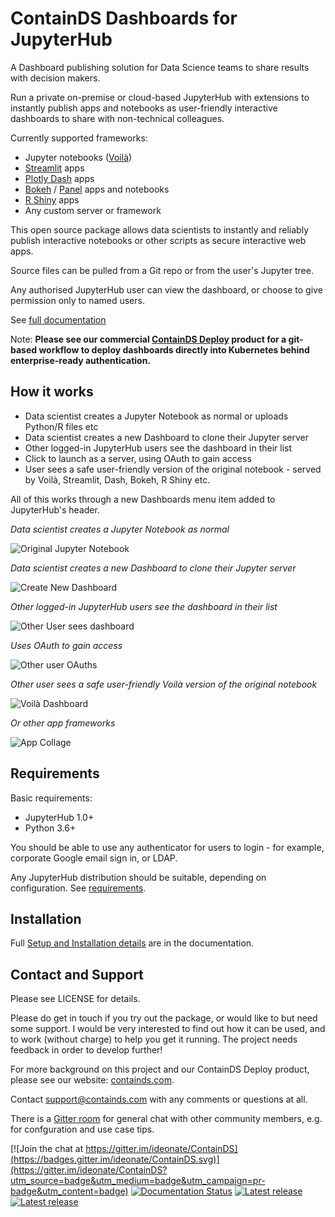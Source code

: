 # ContainDS Dashboards for JupyterHub

A Dashboard publishing solution for Data Science teams to share results with decision makers.

Run a private on-premise or cloud-based JupyterHub with extensions to instantly publish apps and notebooks as user-friendly 
interactive dashboards to share with non-technical colleagues.

Currently supported frameworks:
- Jupyter notebooks ([Voilà](https://voila.readthedocs.io/en/stable/))
- [Streamlit](https://streamlit.io/) apps
- [Plotly Dash](https://plotly.com/dash/) apps
- [Bokeh](https://docs.bokeh.org/) / [Panel](https://panel.holoviz.org/) apps and notebooks
- [R Shiny](https://shiny.rstudio.com/) apps
- Any custom server or framework

This open source package allows data scientists to instantly and reliably publish interactive 
notebooks or other scripts as secure interactive web apps.

Source files can be pulled from a Git repo or from the user's Jupyter tree.

Any authorised JupyterHub user can view the dashboard, or choose to give permission only to named users.

See [full documentation](https://cdsdashboards.readthedocs.io/)

Note: **Please see our commercial [ContainDS Deploy](https://containds.com/deploy/) product for a git-based workflow to deploy dashboards directly into Kubernetes behind enterprise-ready authentication.**


## How it works

- Data scientist creates a Jupyter Notebook as normal or uploads Python/R files etc
- Data scientist creates a new Dashboard to clone their Jupyter server
- Other logged-in JupyterHub users see the dashboard in their list
- Click to launch as a server, using OAuth to gain access
- User sees a safe user-friendly version of the original notebook - served by Voilà, Streamlit, Dash, Bokeh, R Shiny etc.

All of this works through a new Dashboards menu item added to JupyterHub's header.

_Data scientist creates a Jupyter Notebook as normal_

![Original Jupyter Notebook](./docs/_static/screenshots/1_Original_Jupyter_Notebook.png "Original Jupyter Notebook")

_Data scientist creates a new Dashboard to clone their Jupyter server_

![Create New Dashboard](./docs/_static/screenshots/2_Create_New_Dashboard.png "Create New Dashboard")


_Other logged-in JupyterHub users see the dashboard in their list_

![Other User sees dashboard](./docs/_static/screenshots/3_Other_User_sees_dashboard.png "Other User sees dashboard")

_Uses OAuth to gain access_

![Other user OAuths](./docs/_static/screenshots/5_Other_user_OAuths.png "Other user OAuths")

_Other user sees a safe user-friendly Voilà version of the original notebook_

![Voilà Dashboard](./docs/_static/screenshots/6_Voila_Dashboard.png "Voilà Dashboard")

_Or other app frameworks_

![App Collage](./docs/_static/screenshots/AppCollage.png "App Collage")


## Requirements

Basic requirements:

- JupyterHub 1.0+
- Python 3.6+

You should be able to use any authenticator for users to login - for example, corporate Google email sign in, or LDAP.

Any JupyterHub distribution should be suitable, depending on configuration. See [requirements](https://cdsdashboards.readthedocs.io/en/stable/chapters/requirements.html).

## Installation

Full [Setup and Installation details](https://cdsdashboards.readthedocs.io/en/stable/chapters/setup/setup.html) are in the documentation.

## Contact and Support

Please see LICENSE for details.

Please do get in touch if you try out the package, or would like to but need some support. I would be very interested to find out how it can be used, and to work (without charge) to help you get it running. The project needs feedback in order to develop further!

For more background on this project and our ContainDS Deploy product, please see our website: [containds.com](https://containds.com/).

Contact [support@containds.com](mailto:support@containds.com) with any comments or questions at all.

There is a [Gitter room](https://gitter.im/ideonate/ContainDS?utm_source=badge&utm_medium=badge&utm_campaign=pr-badge&utm_content=badge) for general chat with other community members, e.g. for confguration and use case tips.

[![Join the chat at https://gitter.im/ideonate/ContainDS](https://badges.gitter.im/ideonate/ContainDS.svg)](https://gitter.im/ideonate/ContainDS?utm_source=badge&utm_medium=badge&utm_campaign=pr-badge&utm_content=badge)
[![Documentation Status](https://readthedocs.org/projects/cdsdashboards/badge/?version=stable)](https://cdsdashboards.readthedocs.io/en/stable/?badge=stable)
[![Latest release](https://img.shields.io/pypi/v/cdsdashboards?color=blue)](https://pypi.org/project/cdsdashboards/) 
[![Latest release](https://anaconda.org/conda-forge/cdsdashboards/badges/version.svg)](https://anaconda.org/conda-forge/cdsdashboards)
